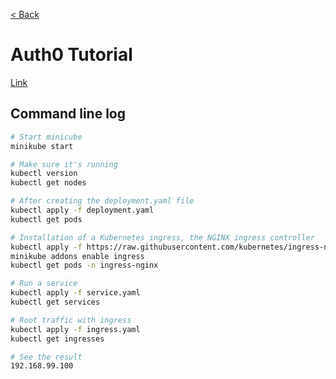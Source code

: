 [< Back](README.md)
# Auth0 Tutorial

[Link](https://auth0.com/blog/kubernetes-tutorial-step-by-step-introduction-to-basic-concepts/)

## Command line log
```bash
# Start minicube
minikube start

# Make sure it's running
kubectl version
kubectl get nodes

# After creating the deployment.yaml file
kubectl apply -f deployment.yaml
kubectl get pods

# Installation of a Kubernetes ingress, the NGINX ingress controller
kubectl apply -f https://raw.githubusercontent.com/kubernetes/ingress-nginx/master/deploy/static/mandatory.yaml
minikube addons enable ingress
kubectl get pods -n ingress-nginx

# Run a service
kubectl apply -f service.yaml
kubectl get services

# Root traffic with ingress
kubectl apply -f ingress.yaml
kubectl get ingresses

# See the result
192.168.99.100

```
